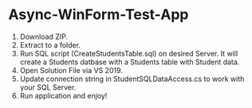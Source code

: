 # Async-WinForm-Test-App

1. Download ZIP.
2. Extract to a folder.
3. Run SQL script (CreateStudentsTable.sql) on desired Server. It will create a Students datbase with a Students table with Student data.
4. Open Solution File via VS 2019.
5. Update connection string in StudentSQLDataAccess.cs to work with your SQL Server.
6. Run application and enjoy!
